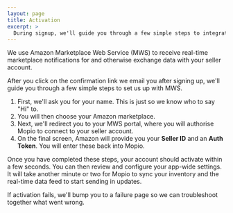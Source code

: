 ```yaml
---
layout: page
title: Activation
excerpt: >
  During signup, we'll guide you through a few simple steps to integrate your Mopio account with your Amazon account.
---
```




We use Amazon Marketplace Web Service (MWS) to receive real-time marketplace notifications for and otherwise exchange data with your seller account.

After you click on the confirmation link we email you after signing up, we'll guide you through a few simple steps to set us up with MWS.

1. First, we'll ask you for your name. This is just so we know who to say "Hi" to.
2. You will then choose your Amazon marketplace.
2. Next, we'll redirect you to your MWS portal, where you will authorise Mopio to connect to your seller account.
3. On the final screen, Amazon will provide you your **Seller ID** and an **Auth Token**. You will enter these back into Mopio.

Once you have completed these steps, your account should activate within a few seconds. You can then review and configure your app-wide settings. It will take another minute or two for Mopio to sync your inventory and the real-time data feed to start sending in updates.

If activation fails, we'll bump you to a failure page so we can troubleshoot together what went wrong.
